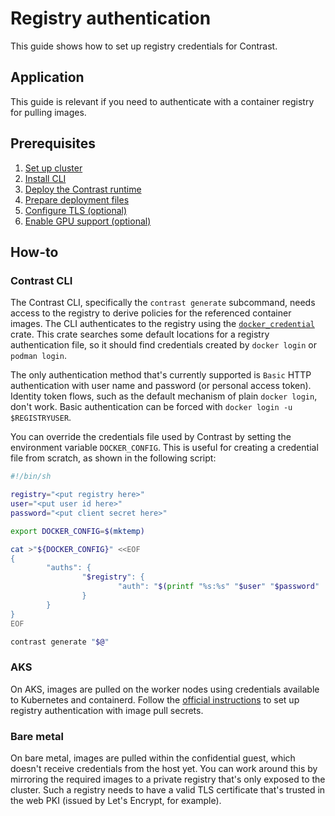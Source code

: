 # Registry authentication

This guide shows how to set up registry credentials for Contrast.

## Application

This guide is relevant if you need to authenticate with a container registry for pulling images.

## Prerequisites

1. [Set up cluster](./cluster-setup/aks.md)
2. [Install CLI](./install-cli.md)
3. [Deploy the Contrast runtime](./workload-deployment/runtime-deployment.md)
4. [Prepare deployment files](./workload-deployment/deployment-file-preparation.md)
5. [Configure TLS (optional)](./workload-deployment/TLS-configuration.md)
6. [Enable GPU support (optional)](./workload-deployment/GPU-configuration.md)

## How-to

### Contrast CLI

The Contrast CLI, specifically the `contrast generate` subcommand, needs access to the registry to derive policies for the referenced container images.
The CLI authenticates to the registry using the [`docker_credential`](https://crates.io/crates/docker_credential) crate.
This crate searches some default locations for a registry authentication file, so it should find credentials created by `docker login` or `podman login`.

The only authentication method that's currently supported is `Basic` HTTP authentication with user name and password (or personal access token).
Identity token flows, such as the default mechanism of plain `docker login`, don't work.
Basic authentication can be forced with `docker login -u $REGISTRYUSER`.

You can override the credentials file used by Contrast by setting the environment variable `DOCKER_CONFIG`. This is useful for creating a credential file from scratch, as shown in the following script:

```sh
#!/bin/sh

registry="<put registry here>"
user="<put user id here>"
password="<put client secret here>"

export DOCKER_CONFIG=$(mktemp)

cat >"${DOCKER_CONFIG}" <<EOF
{
        "auths": {
                "$registry": {
                        "auth": "$(printf "%s:%s" "$user" "$password" | base64 -w0)"
                }
        }
}
EOF

contrast generate "$@"
```

### AKS

On AKS, images are pulled on the worker nodes using credentials available to Kubernetes and containerd.
Follow the [official instructions](https://kubernetes.io/docs/tasks/configure-pod-container/pull-image-private-registry/) to set up registry authentication with image pull secrets.

### Bare metal

On bare metal, images are pulled within the confidential guest, which doesn't receive credentials from the host yet.
You can work around this by mirroring the required images to a private registry that's only exposed to the cluster.
Such a registry needs to have a valid TLS certificate that's trusted in the web PKI (issued by Let's Encrypt, for example).
